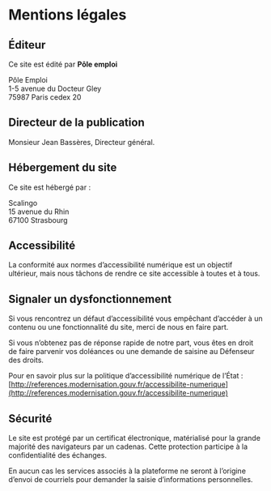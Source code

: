 # Mentions légales


## Éditeur

Ce site est édité par **Pôle emploi**

Pôle Emploi  
1-5 avenue du Docteur Gley  
75987 Paris cedex 20


## Directeur de la publication

Monsieur Jean Bassères, Directeur général.


## Hébergement du site

Ce site est hébergé par :

Scalingo  
15 avenue du Rhin  
67100 Strasbourg


## Accessibilité

La conformité aux normes d’accessibilité numérique est un objectif ultérieur, mais nous tâchons de rendre ce site accessible à toutes et à tous.


## Signaler un dysfonctionnement

Si vous rencontrez un défaut d’accessibilité vous empêchant d’accéder à un contenu ou une fonctionnalité du site, merci de nous en faire part.

Si vous n’obtenez pas de réponse rapide de notre part, vous êtes en droit de faire parvenir vos doléances ou une demande de saisine au Défenseur des droits.

Pour en savoir plus sur la politique d’accessibilité numérique de l’État : [http://references.modernisation.gouv.fr/accessibilite-numerique](http://references.modernisation.gouv.fr/accessibilite-numerique)


## Sécurité

Le site est protégé par un certificat électronique, matérialisé pour la grande majorité des navigateurs par un cadenas. Cette protection participe à la confidentialité des échanges.

En aucun cas les services associés à la plateforme ne seront à l’origine d’envoi de courriels pour demander la saisie d’informations personnelles.
